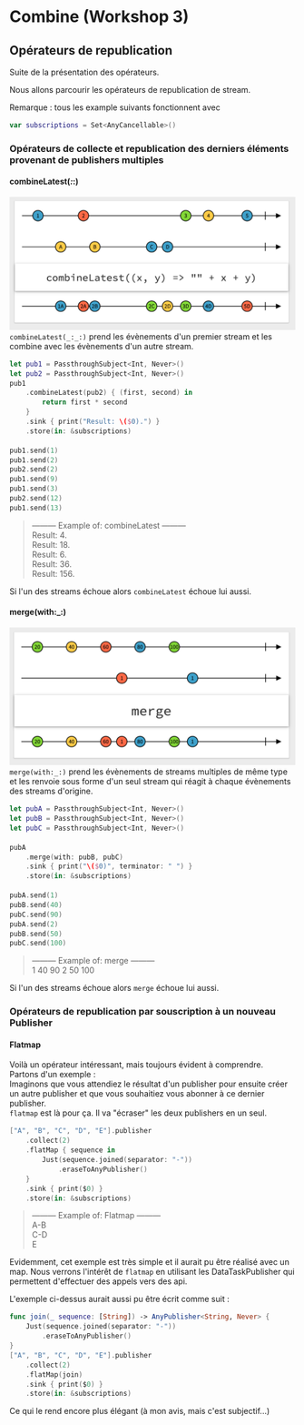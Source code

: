 # Combine (Workshop 3)

## Opérateurs de republication

Suite de la présentation des opérateurs.

Nous allons parcourir les opérateurs de republication de stream.

Remarque : tous les example suivants fonctionnent avec

```swift
var subscriptions = Set<AnyCancellable>()
```
### Opérateurs de collecte et republication des derniers éléments provenant de publishers multiples

#### combineLatest(_:_:)

![diagram de combineLatest](assets/combine_lastest_marble.png)
`combineLatest(_:_:)` prend les évènements d'un premier stream et les combine avec les évènements d'un autre stream.

```swift
let pub1 = PassthroughSubject<Int, Never>()
let pub2 = PassthroughSubject<Int, Never>()
pub1
    .combineLatest(pub2) { (first, second) in
        return first * second
    }
    .sink { print("Result: \($0).") }
    .store(in: &subscriptions)

pub1.send(1)
pub1.send(2)
pub2.send(2)
pub1.send(9)
pub1.send(3)
pub2.send(12)
pub1.send(13)
```

> ——— Example of: combineLatest ———  
> Result: 4.  
> Result: 18.  
> Result: 6.  
> Result: 36.  
> Result: 156.

Si l'un des streams échoue alors `combineLatest` échoue lui aussi.

#### merge(with:_:)

![diagram de combineLatest](assets/merge_marble.png)
`merge(with:_:)` prend les évènements de streams multiples de même type et les renvoie sous forme d'un seul stream qui réagit à chaque évènements des streams d'origine.

```swift
let pubA = PassthroughSubject<Int, Never>()
let pubB = PassthroughSubject<Int, Never>()
let pubC = PassthroughSubject<Int, Never>()

pubA
    .merge(with: pubB, pubC)
    .sink { print("\($0)", terminator: " ") }
    .store(in: &subscriptions)

pubA.send(1)
pubB.send(40)
pubC.send(90)
pubA.send(2)
pubB.send(50)
pubC.send(100)
```

> ——— Example of: merge ———  
> 1 40 90 2 50 100 

Si l'un des streams échoue alors `merge` échoue lui aussi.

### Opérateurs de republication par souscription à un nouveau Publisher

#### Flatmap

Voilà un opérateur intéressant, mais toujours évident à comprendre.  
Partons d'un exemple :  
Imaginons que vous attendiez le résultat d'un publisher pour ensuite créer un autre publisher et que vous souhaitiez vous abonner à ce dernier publisher.  
`flatmap` est là pour ça. Il va "écraser" les deux publishers en un seul.

```swift
["A", "B", "C", "D", "E"].publisher
    .collect(2)
    .flatMap { sequence in
        Just(sequence.joined(separator: "-"))
            .eraseToAnyPublisher()
    }
    .sink { print($0) }
    .store(in: &subscriptions)
```

> ——— Example of: Flatmap ———  
> A-B  
> C-D  
> E

Evidemment, cet exemple est très simple et il aurait pu être réalisé avec un map. Nous verrons l'intérêt de `flatmap` en utilisant les DataTaskPublisher qui permettent d'effectuer des appels vers des api.

L'exemple ci-dessus aurait aussi pu être écrit comme suit :

```swift
func join(_ sequence: [String]) -> AnyPublisher<String, Never> {
    Just(sequence.joined(separator: "-"))
        .eraseToAnyPublisher()
}
["A", "B", "C", "D", "E"].publisher
    .collect(2)
    .flatMap(join)
    .sink { print($0) }
    .store(in: &subscriptions)
```
Ce qui le rend encore plus élégant (à mon avis, mais c'est subjectif...)